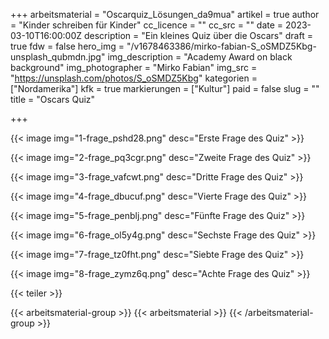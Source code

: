 +++
arbeitsmaterial = "Oscarquiz_Lösungen_da9mua"
artikel = true
author = "Kinder schreiben für Kinder"
cc_licence = ""
cc_src = ""
date = 2023-03-10T16:00:00Z
description = "Ein kleines Quiz über die Oscars"
draft = true
fdw = false
hero_img = "/v1678463386/mirko-fabian-S_oSMDZ5Kbg-unsplash_qubmdn.jpg"
img_description = "Academy Award on black background"
img_photographer = "Mirko Fabian"
img_src = "https://unsplash.com/photos/S_oSMDZ5Kbg"
kategorien = ["Nordamerika"]
kfk = true
markierungen = ["Kultur"]
paid = false
slug = ""
title = "Oscars Quiz"

+++

{{< image img="1-frage_pshd28.png" desc="Erste Frage des Quiz" >}}

{{< image img="2-frage_pq3cgr.png" desc="Zweite Frage des Quiz" >}}

{{< image img="3-frage_vafcwt.png" desc="Dritte Frage des Quiz" >}}

{{< image img="4-frage_dbucuf.png" desc="Vierte Frage des Quiz" >}}

{{< image img="5-frage_penblj.png" desc="Fünfte Frage des Quiz" >}}

{{< image img="6-frage_ol5y4g.png" desc="Sechste Frage des Quiz" >}}

{{< image img="7-frage_tz0fht.png" desc="Siebte Frage des Quiz" >}}

{{< image img="8-frage_zymz6q.png" desc="Achte Frage des Quiz" >}}

{{< teiler >}}

{{< arbeitsmaterial-group >}}
{{< arbeitsmaterial >}}
{{< /arbeitsmaterial-group >}}